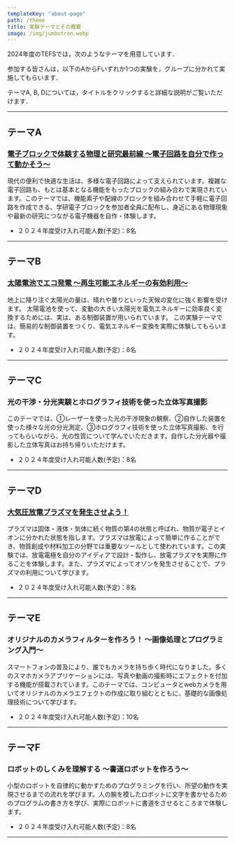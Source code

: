 ```yaml
---
templateKey: "about-page"
path: /theme
title: 実験テーマとその概要
image: /img/jumbotron.webp
---
```


2024年度のTEFSでは，次のようなテーマを用意しています．

参加する皆さんは，以下のAからFいずれか1つの実験を，グループに分かれて実施してもらいます．

テーマA, B, Dについては，タイトルをクリックすると詳細な説明がご覧いただけます．

----
## テーマA
### [電子ブロックで体験する物理と研究最前線 ～電子回路を自分で作って動かそう～](http://www.echo.nuee.nagoya-u.ac.jp/tefs/tefs34/exp_a.html)
現代の便利で快適な⽣活は、多様な電⼦回路によって支えられています。複雑な電子回路も、もとは基本となる機能をもったブロックの組み合わで実現されています。このテーマでは、機能素子や配線のブロックを組み合わせて手軽に電子回路を作成できる、学研電⼦ブロックを参加者全員に配布し、⾝近にある物理現象や最新の研究につながる電⼦機器を⾃作・体験します。

- ２０２４年度受け入れ可能人数(予定)：8名
----
## テーマB
### [太陽電池でエコ発電 ～再生可能エネルギーの有効利用～](http://www.echo.nuee.nagoya-u.ac.jp/tefs/tefs34/exp_b.html)
地上に降り注ぐ太陽光の量は、晴れや曇りといった天候の変化に強く影響を受けます。 太陽電池を使って、変動の大きい太陽光を電気エネルギーに効率良く変換するためには、実は、ある制御装置が用いられています。 この実験テーマでは、簡易的な制御装置をつくり、電気エネルギー変換を実際に体験してもらいます。

- ２０２４年度受け入れ可能人数(予定)：8名
----
## テーマC
### 光の⼲渉・分光実験とホログラフィ技術を使った⽴体写真撮影
このテーマでは、①レーザーを使った光の⼲渉現象の観察、②⾃作した装置を使った様々な光の分光測定、③ホログラフィ技術を使った⽴体写真撮影、を⾏ってもらいながら、光の性質について学んでいただきます。⾃作した分光器や撮影した⽴体写真はお持ち帰りいただけます。

- ２０２４年度受け入れ可能人数(予定)：8名
----
## テーマD
### [大気圧放電プラズマを発生させよう！](http://www.echo.nuee.nagoya-u.ac.jp/tefs/tefs34/exp_d.html)
プラズマは固体・液体・気体に続く物質の第4の状態と呼ばれ、物質が電子とイオンに分かれた状態を指します。プラズマは放電によって簡単に作ることができ、物質創成や材料加工の分野では重要なツールとして使われています。この実験では、放電電極を自分のアイディアで設計・製作し、放電プラズマを実際に作ることを体験します。また、プラズマによってオゾンを発生させることで、プラズマの利用について学びます。

- ２０２４年度受け入れ可能人数(予定)：8名
-----
## テーマE
### オリジナルのカメラフィルターを作ろう！ 〜画像処理とプログラミング入門〜
スマートフォンの普及により、誰でもカメラを持ち歩く時代になりました。多くのスマホカメラアプリケーションには、写真や動画の撮影時にエフェクトを付加する機能が搭載されています。このテーマでは、コンピュータとwebカメラを用いてオリジナルのカメラエフェクトの作成に取り組むとともに、基礎的な画像処理技術について学びます。

- ２０２４年度受け入れ可能人数(予定)：10名
----
## テーマF
### ロボットのしくみを理解する ～書道ロボットを作ろう～
小型のロボットを自律的に動かすためのプログラミングを行い、所望の動作を実現させるまでの流れを学びます。人の腕を模したロボットに文字を書かせるためのプログラムの書き方を学び、実際にロボットに書道をさせるところまで体験します。

- ２０２４年度受け入れ可能人数(予定)：8名
----

